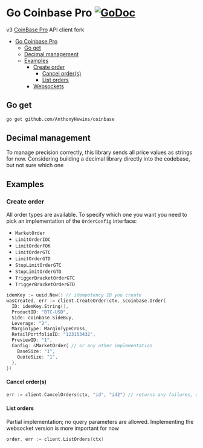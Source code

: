 Go Coinbase Pro [![GoDoc](http://img.shields.io/badge/godoc-reference-blue.svg)](https://pkg.go.dev/github.com/AnthonyHewins/coinbase)
========

v3 [CoinBase Pro](https://pro.coinbase.com) API client fork

- [Go Coinbase Pro ](#go-coinbase-pro-)
  - [Go get](#go-get)
  - [Decimal management](#decimal-management)
  - [Examples](#examples)
    - [Create order](#create-order)
      - [Cancel order(s)](#cancel-orders)
      - [List orders](#list-orders)
    - [Websockets](#websockets)

## Go get

```sh
go get github.com/AnthonyHewins/coinbase
```

## Decimal management

To manage precision correctly, this library sends all price values as strings for now.
Considering building a decimal library directly into the codebase, but not sure which one

## Examples

### Create order

All order types are available. To specify which one you want you need to pick
an implementation of the `OrderConfig` interface:

- `MarketOrder`
- `LimitOrderIOC`
- `LimitOrderFOK`
- `LimitOrderGTC`
- `LimitOrderGTD`
- `StopLimitOrderGTC`
- `StopLimitOrderGTD`
- `TriggerBracketOrderGTC`
- `TriggerBracketOrderGTD`

```go
idemKey := uuid.New() // idempotency ID you create
wasCreated, err := client.CreateOrder(ctx, &coinbase.Order{
  ID: idemKey.String(),
  ProductID: "BTC-USD",
  Side: coinbase.SideBuy,
  Leverage: "2",
  MarginType: MarginTypeCross,
  RetailPortfolioID: "123153432",
  PreviewID: "1",
  Config: &MarketOrder{ // or any other implementation
    BaseSize: "1",
    QuoteSize: "1",
  },
})
```

#### Cancel order(s)

```go
err := client.CancelOrders(ctx, "id", "id2") // returns any failures, any error
```

#### List orders

Partial implementation; no query parameters are allowed.
Implementing the websocket version is more important for now

```go
order, err := client.ListOrders(ctx)
```
